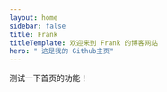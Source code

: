 ```yaml
---
layout: home
sidebar: false
title: Frank
titleTemplate: 欢迎来到 Frank 的博客网站
hero: " 这是我的 Github主页"
---
```

测试一下首页的功能！
<HomePage />
